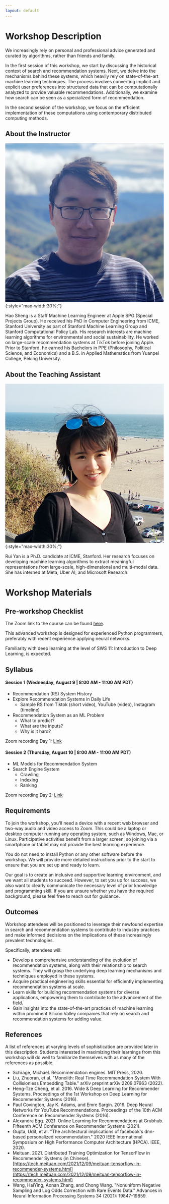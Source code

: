 ```yaml
---
layout: default
---
```


# Workshop Description
We increasingly rely on personal and professional advice generated and curated by algorithms, rather than friends and family.

In the first session of this workshop, we start by discussing the historical context of search and recommendation systems.
Next, we delve into the mechanisms behind these systems, which heavily rely on state-of-the-art machine learning techniques.
The process involves converting implicit and explicit user preferences into structured data that can be computationally analyzed to provide valuable recommendations.
Additionally, we examine how search can be seen as a specialized form of recommendation.

In the second session of the workshop, we focus on the efficient implementation of these computations using contemporary distributed computing methods.

## About the Instructor

![Hao Sheng](/assets/img/hao.jpg){:style="max-width:30%;"}

Hao Sheng is a Staff Machine Learning Engineer at Apple SPG (Special Projects Group).
He received his PhD in Computer Engineering from ICME, Stanford University as part of Stanford Machine Learning Group and Stanford Computational Policy Lab.
His research interests are machine learning algorithms for environmental and social sustainability.
He worked on large-scale recommendation systems at TikTok before joining Apple.
Prior to Stanford, he earned his Bachelors in PPE (Philosophy, Political Science, and Economics) and a B.S. in Applied Mathematics from Yuanpei College, Peking University.

## About the Teaching Assistant

![Rui Yan](/assets/img/ruiyan.png){:style="max-width:30%;"}

Rui Yan is a Ph.D. candidate at ICME, Stanford.
Her research focuses on developing machine learning algorithms to extract meaningful representations from large-scale, high-dimensional and multi-modal data.
She has interned at Meta, Uber AI, and Microsoft Research.

# Workshop Materials

## Pre-workshop Checklist
The Zoom link to the course can be found [here](https://stanford.zoom.us/j/94139814708?pwd=dFNWUjQ4emVWMS9LN3o5aGhEc2QrQT09).

This advanced workshop is designed for experienced Python programmers, preferably with recent experience applying neural networks.

Familiarity with deep learning at the level of SWS 11: Introduction to Deep Learning, is expected.

## Syllabus

#### Session 1 (Wednesday, August 9 | 8:00 AM - 11:00 AM PDT)

* Recommendation (RS) System History
* Explore Recommendation Systems in Daily Life
    * Sample RS from Tiktok (short video), YouTube (video), Instagram (timeline)
* Recommendation System as an ML Problem
    * What to predict?
    * What are the inputs?
    * Why is it hard?


Zoom recording Day 1: [Link](https://stanford.zoom.us/rec/share/Jc4B9dc2qzZOOp8mh84Y4aon3ppCJbmIM0QevyOEuddC5hI9Dr7o-BLUUZejOQ_b.3hV_gq-I-IpxaE04?startTime=1691591995000&pwd=YrC82Z4SiWJ5wszwBSj0q2ZZo-MdJwtc)

#### Session 2 (Thursday, August 10 | 8:00 AM - 11:00 AM PDT)

* ML Models for Recommendation System
* Search Engine System
    * Crawling
    * Indexing
    * Ranking

Zoom recording Day 2: [Link](https://stanford.zoom.us/rec/share/2pDoNuspUG-4EQIxZSJ2q--nAvkBasBoSTN5z5_EvhvVJgmubQu1QupGPz0M2tLX.jC_jvYw9SBffi1Pi?startTime=1691678570000&pwd=ZkLBZ7lMyhALcRFX2q0sG6HZnv8Vpzpl)


## Requirements
To join the workshop, you'll need a device with a recent web browser and two-way audio and video access to Zoom. This could be a laptop or desktop computer running any operating system, such as Windows, Mac, or Linux. Participative activities benefit from a larger screen, so joining via a smartphone or tablet may not provide the best learning experience.

You do not need to install Python or any other software before the workshop. We will provide more detailed instructions prior to the start to ensure that you are set up and ready to learn.

Our goal is to create an inclusive and supportive learning environment, and we want all students to succeed.
However, to set you up for success, we also want to clearly communicate the necessary level of prior knowledge and programming skill.
If you are unsure whether you have the required background, please feel free to reach out for guidance.


## Outcomes
Workshop attendees will be positioned to leverage their newfound expertise in search and recommendation systems to contribute to industry practices and make informed decisions on the implications of these increasingly prevalent technologies.

Specifically, attendees will:
  * Develop a comprehensive understanding of the evolution of recommendation systems, along with their relationship to search systems. They will grasp the underlying deep learning mechanisms and techniques employed in these systems.
  * Acquire practical engineering skills essential for efficiently implementing recommendation systems at scale.
  * Learn skills for building recommendation systems for diverse applications, empowering them to contribute to the advancement of the field.
  * Gain insights into the state-of-the-art practices of machine learning within prominent Silicon Valley companies that rely on search and recommendation systems for adding value.

## References
A list of references at varying levels of sophistication are provided later in this description.
Students interested in maximizing their learnings from this workshop will do well to familiarize themselves with as many of the references as possible.

- Schrage, Michael. Recommendation engines. MIT Press, 2020.
- Liu, Zhuoran, et al. "Monolith: Real Time Recommendation System With Collisionless Embedding Table." arXiv preprint arXiv:2209.07663 (2022).
- Heng-Tze Cheng, et al. 2016. Wide & Deep Learning for Recommender Systems. Proceedings of the 1st Workshop on Deep Learning for Recommender Systems (2016).
- Paul Covington, Jay K. Adams, and Emre Sargin. 2016. Deep Neural Networks for YouTube Recommendations. Proceedings of the 10th ACM Conference on Recommender Systems (2016).
- Alexandra Egg. 2021. Online Learning for Recommendations at Grubhub. Fifteenth ACM Conference on Recommender Systems (2021).
- Gupta, Udit, et al. "The architectural implications of facebook's dnn-based personalized recommendation." 2020 IEEE International Symposium on High Performance Computer Architecture (HPCA). IEEE, 2020.
- Meituan. 2021. Distributed Training Optimization for TensorFlow in Recommender Systems (in Chinese). [https://tech.meituan.com/2021/12/09/meituan-tensorflow-in-recommender-systems.html](https://tech.meituan.com/2021/12/09/meituan-tensorflow-in-recommender-systems.html)
- Wang, HaiYing, Aonan Zhang, and Chong Wang. "Nonuniform Negative Sampling and Log Odds Correction with Rare Events Data." Advances in Neural Information Processing Systems 34 (2021): 19847-19859.
